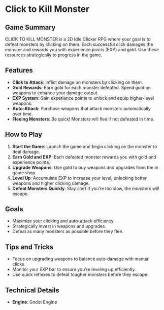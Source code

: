 # Click to Kill Monster

## Game Summary
CLICK TO KILL MONSTER is a 2D Idle Clicker RPG where your goal is to defeat monsters by clicking on them. Each successful click damages the monster and rewards you with experience points (EXP) and gold. Use these resources strategically to progress in the game.

## Features
- **Click to Attack**: Inflict damage on monsters by clicking on them.
- **Gold Rewards**: Earn gold for each monster defeated. Spend gold on weapons to enhance your damage output.
- **EXP System**: Gain experience points to unlock and equip higher-level weapons. 
- **Auto-Attack**: Purchase weapons that attack monsters automatically over time.
- **Fleeing Monsters**: Be quick! Monsters will flee if not defeated in time.

## How to Play
1. **Start the Game**: Launch the game and begin clicking on the monster to deal damage.
2. **Earn Gold and EXP**: Each defeated monster rewards you with gold and experience points.
3. **Upgrade Weapons**: Use gold to buy weapons and upgrades from the in game shop.
4. **Level Up**: Accumulate EXP to increase your level, unlocking better weapons and higher clicking damage.
5. **Defeat Monsters Quickly**: Stay alert if you’re too slow, the monsters will escape.

## Goals
- Maximize your clicking and auto-attack efficiency.
- Strategically invest in weapons and upgrades.
- Defeat as many monsters as possible before they flee.

## Tips and Tricks
- Focus on upgrading weapons to balance auto-damage with manual clicks.
- Monitor your EXP bar to ensure you're leveling up efficiently.
- Use quick reflexes to defeat tougher monsters before they escape.

## Technical Details
- **Engine**: Godot Engine


